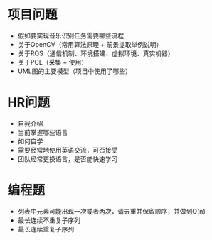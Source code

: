 # 项目问题
+   假如要实现音乐识别任务需要哪些流程
+   关于OpenCV（常用算法原理 + 前景提取举例说明）
+   关于ROS（通信机制、环境搭建、虚拟环境、真实机器）
+   关于PCL（采集 + 使用）
+   UML图的主要模型（项目中使用了哪些）

# HR问题
+   自我介绍
+   当前掌握哪些语言
+   如何自学
+   需要经常地使用英语交流，可否接受
+   团队经常更换语言，是否能快速学习

# 编程题
+   列表中元素可能出现一次或者两次，请去重并保留顺序，并做到O(n)
+   最长连续不重复子序列
+   最长连续重复子序列